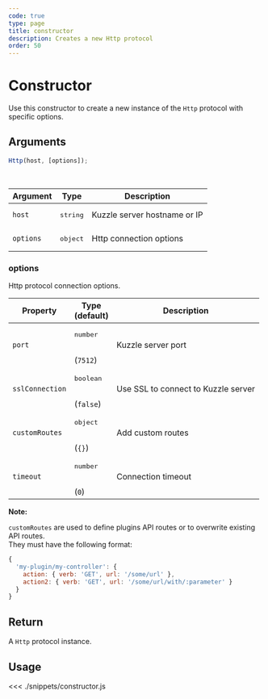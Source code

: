 ```yaml
---
code: true
type: page
title: constructor
description: Creates a new Http protocol
order: 50
---
```


# Constructor

Use this constructor to create a new instance of the `Http` protocol with specific options.

## Arguments

```js
Http(host, [options]);
```

<br/>

| Argument  | Type              | Description                  |
| --------- | ----------------- | ---------------------------- |
| `host`    | <pre>string</pre> | Kuzzle server hostname or IP |
| `options` | <pre>object</pre> | Http connection options      |

### options

Http protocol connection options.

| Property        | Type<br/>(default)               | Description                         |
| --------------- | -------------------------------- | ----------------------------------- |
| `port`          | <pre>number</pre><br/>(`7512`)   | Kuzzle server port                  |
| `sslConnection` | <pre>boolean</pre><br/>(`false`) | Use SSL to connect to Kuzzle server |
| `customRoutes` | <pre>object</pre><br/>(`{}`) | Add custom routes <SinceBadge version="6.2.0"/> |
| `timeout` | <pre>number</pre><br/>(`0`) | Connection timeout <SinceBadge version="6.2.1"/> |

**Note:**

`customRoutes` are used to define plugins API routes or to overwrite existing API routes.  
They must have the following format:
```js
{
  'my-plugin/my-controller': {
    action: { verb: 'GET', url: '/some/url' },
    action2: { verb: 'GET', url: '/some/url/with/:parameter' }
  }
}
```

## Return

A `Http` protocol instance.

## Usage

<<< ./snippets/constructor.js
